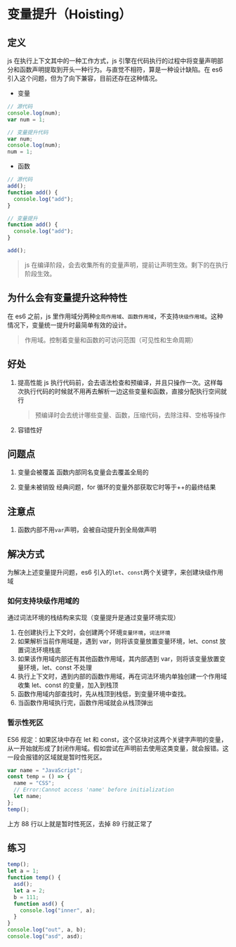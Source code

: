 # 变量提升（Hoisting）

## 定义

js 在执行上下文其中的一种工作方式，js 引擎在代码执行的过程中将变量声明部分和函数声明提取到开头一种行为。与直觉不相符，算是一种设计缺陷。在 es6 引入这个问题，但为了向下兼容，目前还存在这种情况。

- 变量

```js
// 源代码
console.log(num);
var num = 1;

// 变量提升代码
var num;
console.log(num);
num = 1;
```

- 函数

```js
// 源代码
add();
function add() {
  console.log("add");
}

// 变量提升
function add() {
  console.log("add");
}

add();
```

> js 在编译阶段，会去收集所有的变量声明，提前让声明生效。剩下的在执行阶段生效。

## 为什么会有变量提升这种特性

在 es6 之前，js 里作用域分两种`全局作用域`、`函数作用域`，不支持`块级作用域`。这种情况下，变量统一提升时最简单有效的设计。

> 作用域。控制着变量和函数的可访问范围（可见性和生命周期）

## 好处

1. 提高性能
   js 执行代码前，会去语法检查和预编译，并且只操作一次。这样每次执行代码的时候就不用再去解析一边这些变量和函数，直接分配执行空间就行

   > 预编译时会去统计哪些变量、函数，压缩代码，去除注释、空格等操作

2. 容错性好

## 问题点

1. 变量会被覆盖
   函数内部同名变量会去覆盖全局的

2. 变量未被销毁
   经典问题，for 循环的变量外部获取它时等于++的最终结果

## 注意点

1. 函数内部不用`var`声明，会被自动提升到全局做声明

## 解决方式

为解决上述变量提升问题，es6 引入的`let`、`const`两个关键字，来创建块级作用域

### 如何支持块级作用域的

通过词法环境的栈结构来实现（变量提升是通过变量环境实现）

1. 在创建执行上下文时，会创建两个环境`变量环境`，`词法环境`
2. 如果解析当前作用域是，遇到 var，则将该变量放置变量环境，let、const 放置词法环境栈底
3. 如果该作用域内部还有其他函数作用域，其内部遇到 var，则将该变量放置变量环境，let、const 不处理
4. 执行上下文时，遇到内部的函数作用域，再在词法环境内单独创建一个作用域收集 let、const 的变量，加入到栈顶
5. 函数作用域内部查找时，先从栈顶到栈低，到变量环境中查找。
6. 当函数作用域执行完，函数作用域就会从栈顶弹出

### 暂示性死区

ES6 规定：如果区块中存在 let 和 const，这个区块对这两个关键字声明的变量，从一开始就形成了封闭作用域。假如尝试在声明前去使用这类变量，就会报错。这一段会报错的区域就是暂时性死区。

```js
var name = "JavaScript";
const temp = () => {
  name = "CSS";
  // Error:Cannot access 'name' before initialization
  let name;
};
temp();
```

上方 88 行以上就是暂时性死区，去掉 89 行就正常了

## 练习

```js
temp();
let a = 1;
function temp() {
  asd();
  let a = 2;
  b = 111;
  function asd() {
    console.log("inner", a);
  }
}
console.log("out", a, b);
console.log("asd", asd);
```
